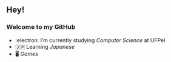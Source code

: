 ## Hey!
### Welcome to my GitHub
- :electron: I’m currently studying *Computer Science* at UFPel
- 🇯🇵 Learning *Japanese*
- 🖥️ *Games*
<!--
- 🎻 Trying to learn Cello (they didn't have the cello emoji)
-->


<!--
**limrmarcos/limrmarcos** is a ✨ _special_ ✨ repository because its `README.md` (this file) appears on your GitHub profile.

Here are some ideas to get you started:

- 🔭 I’m currently working on ...
- 🌱 I’m currently learning ...
- 👯 I’m looking to collaborate on ...
- 🤔 I’m looking for help with ...
- 💬 Ask me about ...
- 📫 How to reach me: ...
- 😄 Pronouns: ...
- ⚡ Fun fact: ...
-->
